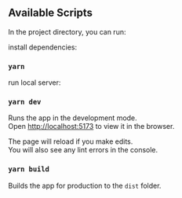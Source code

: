 ## Available Scripts

In the project directory, you can run:

install dependencies:
### `yarn` 

run local server: 
### `yarn dev` 

Runs the app in the development mode.\
Open [http://localhost:5173](http://localhost:5173) to view it in the browser.

The page will reload if you make edits.\
You will also see any lint errors in the console.

### `yarn build`

Builds the app for production to the `dist` folder.
